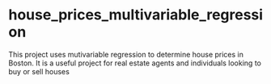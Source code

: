 # house_prices_multivariable_regression
This project uses mutivariable regression to determine house prices in Boston. It is a useful project for real estate agents and individuals looking to buy or sell houses
